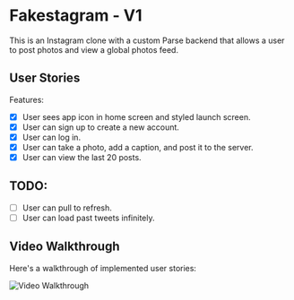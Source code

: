 # Fakestagram - V1

This is an Instagram clone with a custom Parse backend that allows a user to post photos and view a global photos feed.


## User Stories

Features:

- [x] User sees app icon in home screen and styled launch screen.
- [x] User can sign up to create a new account. 
- [x] User can log in.
- [x] User can take a photo, add a caption, and post it to the server.
- [x] User can view the last 20 posts. 

## **TODO**:

- [ ] User can pull to refresh.
- [ ] User can load past tweets infinitely.

## Video Walkthrough

Here's a walkthrough of implemented user stories:

<img src='http://g.recordit.co/jrouWEtM9R.gif' title='Video Walkthrough' width='' alt='Video Walkthrough' />
